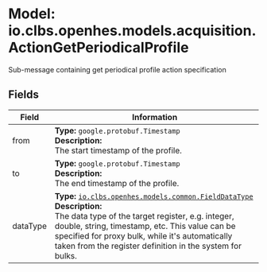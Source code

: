 # Model: io.clbs.openhes.models.acquisition.ActionGetPeriodicalProfile

Sub-message containing get periodical profile action specification

## Fields

| Field | Information |
| --- | --- |
| from | <b>Type:</b> `google.protobuf.Timestamp`<br><b>Description:</b><br>The start timestamp of the profile. |
| to | <b>Type:</b> `google.protobuf.Timestamp`<br><b>Description:</b><br>The end timestamp of the profile. |
| dataType | <b>Type:</b> [`io.clbs.openhes.models.common.FieldDataType`](enum-io-clbs-openhes-models-common-fielddatatype.md)<br><b>Description:</b><br>The data type of the target register, e.g. integer, double, string, timestamp, etc. This value can be specified for proxy bulk, while it's automatically taken from the register definition in the system for bulks. |

